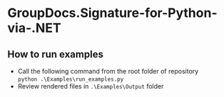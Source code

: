 # GroupDocs.Signature-for-Python-via-.NET


## How to run examples

* Call the following command from the root folder of repository   
`python .\Examples\run_examples.py`
* Review rendered files in `.\Examples\Output` folder